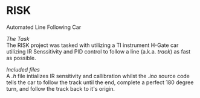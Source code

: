 # RISK
Automated Line Following Car

*The Task* <br />
The RISK project was tasked with utilizing a TI instrument H-Gate car utilizing IR Senssitivity and PID control to follow a line (a.k.a. *track*) as fast as possible.

*Included files* <br />
A *.h* file intializes IR sensitivity and callibration whilst the *.ino* source code tells the car to follow the track until the end, complete a perfect 180 degree turn, and follow the track back to it's origin.
